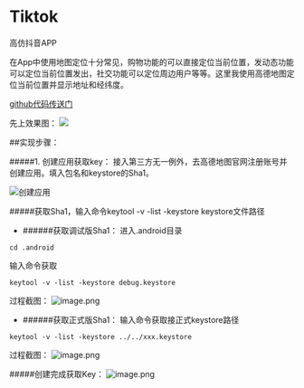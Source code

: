 # Tiktok
高仿抖音APP


在App中使用地图定位十分常见，购物功能的可以直接定位当前位置，发动态功能可以定位当前位置发出，社交功能可以定位周边用户等等。这里我使用高德地图定位当前位置并显示地址和经纬度。

[github代码传送门](https://github.com/18380438200/GaodeMap)

先上效果图：
![](https://upload-images.jianshu.io/upload_images/8669504-0339414b2596aa72.gif?imageMogr2/auto-orient/strip)


##实现步骤：

#####1. 创建应用获取key：
接入第三方无一例外，去高德地图官网注册账号并创建应用。填入包名和keystore的Sha1。

![创建应用](http://upload-images.jianshu.io/upload_images/8669504-773695e59b58fe18.png?imageMogr2/auto-orient/strip%7CimageView2/2/w/800)

#####获取Sha1，输入命令keytool -v -list -keystore  keystore文件路径
- ######获取调试版Sha1：
进入.android目录
```
cd .android
```

输入命令获取
```
keytool -v -list -keystore debug.keystore
```
过程截图：
![image.png](http://upload-images.jianshu.io/upload_images/8669504-a2189ac6e2278262.png?imageMogr2/auto-orient/strip%7CimageView2/2/w/800)

- ######获取正式版Sha1：
输入命令获取接正式keystore路径
```
keytool -v -list -keystore ../../xxx.keystore
```

过程截图：
  ![image.png](http://upload-images.jianshu.io/upload_images/8669504-9bc19d98f177d694.png?imageMogr2/auto-orient/strip%7CimageView2/2/w/800)


#####创建完成获取Key：
![image.png](http://upload-images.jianshu.io/upload_images/8669504-24753d2e5071857f.png?imageMogr2/auto-orient/strip%7CimageView2/2/w/1240)
